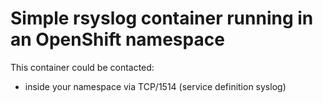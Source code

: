 # Simple rsyslog container running in an OpenShift namespace

This container could be contacted:

- inside your namespace via TCP/1514 (service definition syslog)